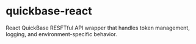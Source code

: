 # quickbase-react
React QuickBase RESFTful API wrapper that handles token management, logging, and environment-specific behavior.
